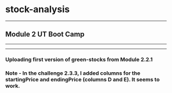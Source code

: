 # stock-analysis
---
## Module 2 UT Boot Camp
---
---
### Uploading first version of green-stocks from Module 2.2.1

### Note - In the challenge 2.3.3, I added columns for the startingPrice and endingPrice (columns D and E). It seems to work.
